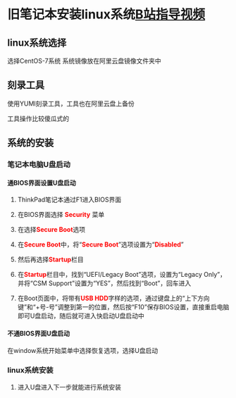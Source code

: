 # 旧笔记本安装linux系统[B站指导视频](https://www.bilibili.com/video/BV1hL411r7p2/?spm_id_from=333.337.search-card.all.click&vd_source=51464752742948750380d6832ffd9b50)

## linux系统选择

选择CentOS-7系统 系统镜像放在阿里云盘镜像文件夹中

## 刻录工具

使用YUMI刻录工具，工具也在阿里云盘上备份

工具操作比较傻瓜式的

## 系统的安装

### 笔记本电脑U盘启动

#### 通BIOS界面设置U盘启动

1. ThinkPad笔记本通过F1进入BIOS界面

2. 在BIOS界面选择 <font color="red">**Security**</font> 菜单

3. 在选择<font color="red">**Secure Boot**</font>选项

4. 在<font color="red">**Secure Boot**</font>中，将“<font color="red">**Secure Boot**</font>”选项设置为“<font color="red">**Disabled**</font>”

5. 然后再选择<font color="red">**Startup**</font>栏目

6. 在<font color="red">**Startup**</font>栏目中，找到“UEFI/Legacy Boot”选项，设置为“Legacy Only”，并将“CSM Support”设置为“YES”，然后找到“Boot”，回车进入

7. 在Boot页面中，将带有<font color="red">**USB HDD**</font>字样的选项，通过键盘上的“上下方向键”和“+号-号”调整到第一的位置，然后按“F10”保存BIOS设置，直接重启电脑即可U盘启动，随后就可进入快启动U盘启动中

#### 不通BIOS界面U盘启动

在window系统开始菜单中选择恢复选项，选择U盘启动

### linux系统安装

1. 进入U盘进入下一步就能进行系统安装



